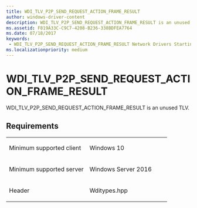 ```yaml
---
title: WDI_TLV_P2P_SEND_REQUEST_ACTION_FRAME_RESULT
author: windows-driver-content
description: WDI_TLV_P2P_SEND_REQUEST_ACTION_FRAME_RESULT is an unused TLV.
ms.assetid: F819A33C-C9C7-4208-B236-338BDFEA7764
ms.date: 07/18/2017
keywords:
 - WDI_TLV_P2P_SEND_REQUEST_ACTION_FRAME_RESULT Network Drivers Starting with Windows Vista
ms.localizationpriority: medium
---
```


# WDI\_TLV\_P2P\_SEND\_REQUEST\_ACTION\_FRAME\_RESULT


WDI\_TLV\_P2P\_SEND\_REQUEST\_ACTION\_FRAME\_RESULT is an unused TLV.

Requirements
------------

<table>
<colgroup>
<col width="50%" />
<col width="50%" />
</colgroup>
<tbody>
<tr class="odd">
<td><p>Minimum supported client</p></td>
<td><p>Windows 10</p></td>
</tr>
<tr class="even">
<td><p>Minimum supported server</p></td>
<td><p>Windows Server 2016</p></td>
</tr>
<tr class="odd">
<td><p>Header</p></td>
<td>Wditypes.hpp</td>
</tr>
</tbody>
</table>

 

 





